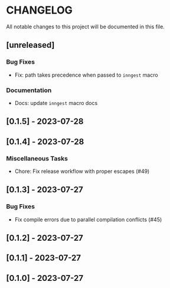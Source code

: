 # CHANGELOG

All notable changes to this project will be documented in this file.

## [unreleased]

### Bug Fixes

- Fix: path takes precedence when passed to `inngest` macro

### Documentation

- Docs: update `inngest` macro docs

## [0.1.5] - 2023-07-28

## [0.1.4] - 2023-07-28

### Miscellaneous Tasks

- Chore: Fix release workflow with proper escapes (#49)

## [0.1.3] - 2023-07-27

### Bug Fixes

- Fix compile errors due to parallel compilation conflicts (#45)

## [0.1.2] - 2023-07-27

## [0.1.1] - 2023-07-27

## [0.1.0] - 2023-07-27

<!-- generated by git-cliff -->
